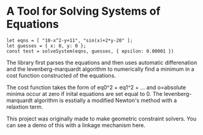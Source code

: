 # A Tool for Solving Systems of Equations

```
let eqns = [ "10-x^2-y+11", "sin(x)+2*y-20" ];
let guesses = { x: 0, y: 0 };
const test = solveSystem(eqns, guesses, { epsilon: 0.00001 })
```

The library first parses the equations and then uses automatic differenation and the levenberg-marquardt algorithm 
to numerically find a minimum in a cost function constructed of the equations.

The cost function takes the form of eq0^2 + eq1^2 + ... and o=absolute minima occur at zero if inital
equations are set equal to 0. The levenberg-marquardt algorithm is esstially a modified Newton's method
with a relaxtion term.

This project was originally made to make geometric constraint solvers. You can see a demo of this with a linkage mechanism 
here.